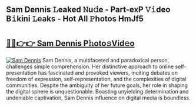 ## Sam Dennis 𝙻eaked 𝙽u𝚍e - Part-exP 𝚅𝚒deo B𝚒kini 𝙻eaks - Hot All 𝙿hotos HmJf5

# <h2><a href="http://ld0i3n.urlbe.top/?page=Sam+Dennis">🔗🔗👉👉 Sam Dennis P𝚑oto𝚜Vid𝚎o</a></h2>

[![Sam Dennis](https://i.imgur.com/eBuTRDB.gif)](http://ld0i3n.urlbe.top/?page=Sam+Dennis)
Sam Dennis, a multifaceted and paradoxical person, challenges simple comprehension. Her distinctive approach to online self-presentation has fascinated and provoked viewers, inciting debates on freedom of expression, self-representation, and the complexities of digital communities. Despite the ambiguity of her future goals, her role in shaping the digital sphere is unquestionable. Boasting unyielding determination and undeniable captivation, Sam Dennis influence on digital media is boundless.
